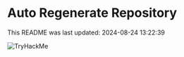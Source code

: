 # Auto Regenerate Repository

This README was last updated: 2024-08-24 13:22:39

 ![TryHackMe](https://tryhackme.com/badge/533634)